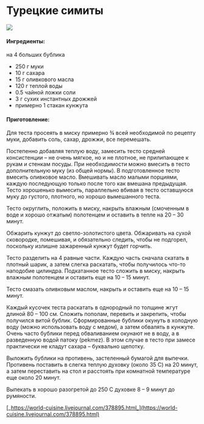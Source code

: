 # Турецкие симиты

![](../../pics/5427_original.jpg)

#### Ингредиенты:

на 4 больших бублика

* 250 г муки
* 10 г сахара
* 15 г оливкового масла
* 120 г теплой воды
* 0.5 чайной ложки соли
* 3 г сухих инстантных дрожжей
* примерно 1 стакан кунжута

#### Приготовление:

Для теста просеять в миску примерно ¾ всей необходимой по рецепту муки, добавить соль, сахар, дрожжи, все перемешать. 

Постепенно добавляя теплую воду, замесить тесто средней консистенции – не очень мягкое, но и не плотное, не прилипающее к рукам и стенкам посуды. При необходимости можно вмесить в тесто дополнительную муку \(из общей нормы\). В подготовленное тесто вмесить оливковое масло. Вмешивать масло малыми порциями, каждую последующую только после того как вмешана предыдущая. Тесто хорошенько вымесить, параллельно вбивая в тесто оставшуюся муку до густого, плотного, но хорошо вымешанного теста. 

Тесто округлить, положить в миску, накрыть влажным \(смоченным в воде и хорошо отжатым\) полотенцем и оставить в тепле на 20 – 30 минут. 

Обжарить кунжут до светло-золотистого цвета. Обжаривать на сухой сковородке, помешивая, и обязательно следить, чтобы не подгорел, поскольку излишне зажаренный кунжут будет горчить.

Тесто разделить на 4 равные части. Каждую часть сначала скатать в плотный шарик, а затем слегка раскатать, чтобы получилось что-то наподобие цилиндра. Подкатанное тесто сложить в миску, накрыть влажным полотенцем и оставить еще на 10 – 15 минут. 

Тесто смазать оливковым маслом, накрыть и оставить еще на 10 – 15 минут. 

Каждый кусочек теста раскатать в однородный по толщине жгут длиной 80 – 100 см. Сложить пополам, перевить и закрепить, чтобы получился витой бублик. Сформированные бублики окунуть в холодную воду \(можно использовать воду с медом\), а затем обвалять в кунжуте. Очень часто бублики перед обваливанием окунают не в воду, а в разведенную водой патоку \(pekmez\). В этом случае в тесто при замесе практически не кладут сахара – буквально щепотку.

Выложить бублики на противень, застеленный бумагой для выпечки. Противень поставить в слегка теплую духовку \(около 35 С\) на 20 минут, а затем переставить на стол и расстоять при комнатной температуре еще около 20 минут. 

Выпекать в хорошо разогретой до 250 С духовке 8 – 9 минут до румяности.

[_https://world-cuisine.livejournal.com/378895.html_](https://world-cuisine.livejournal.com/378895.html)

